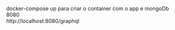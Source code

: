 docker-compose up para criar o container com o app e mongoDb <br>
 8080<br>
http://localhost:8080/graphql
